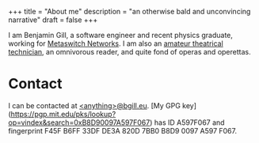 +++
title = "About me"
description = "an otherwise bald and unconvincing narrative"
draft = false
+++

I am Benjamin Gill, a software engineer and recent physics graduate, working for
[Metaswitch Networks](https://www.metaswitch.com/). I am also an [amateur
theatrical technician](https://www.camdram.net/people/benjamin-gill), an
omnivorous reader, and quite fond of operas and operettas.

# Contact

I can be contacted at [\<anything>@bgill.eu](mailto:website@bgill.eu).
[My GPG key]
(https://pgp.mit.edu/pks/lookup?op=vindex&search=0xB8D90097A597F067) has ID
A597F067 and fingerprint F45F B6FF 33DF DE3A 820D 7BB0 B8D9 0097 A597 F067.
